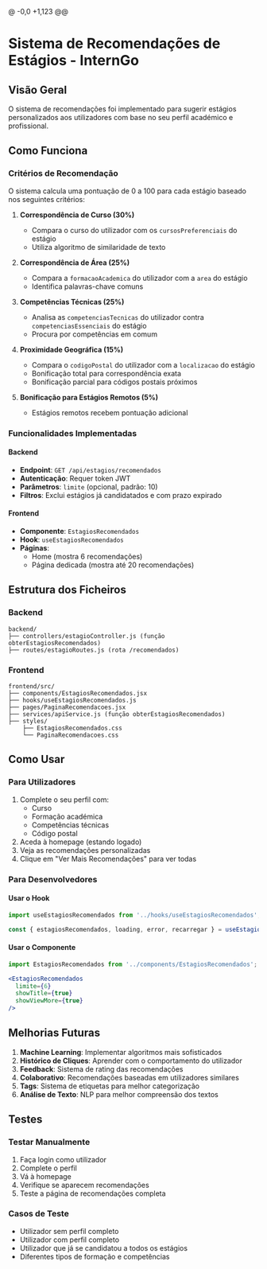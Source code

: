 @ -0,0 +1,123 @@
# Sistema de Recomendações de Estágios - InternGo

## Visão Geral

O sistema de recomendações foi implementado para sugerir estágios personalizados aos utilizadores com base no seu perfil académico e profissional.

## Como Funciona

### Critérios de Recomendação

O sistema calcula uma pontuação de 0 a 100 para cada estágio baseado nos seguintes critérios:

1. **Correspondência de Curso (30%)**
   - Compara o curso do utilizador com os `cursosPreferenciais` do estágio
   - Utiliza algoritmo de similaridade de texto

2. **Correspondência de Área (25%)**
   - Compara a `formacaoAcademica` do utilizador com a `area` do estágio
   - Identifica palavras-chave comuns

3. **Competências Técnicas (25%)**
   - Analisa as `competenciasTecnicas` do utilizador contra `competenciasEssenciais` do estágio
   - Procura por competências em comum

4. **Proximidade Geográfica (15%)**
   - Compara o `codigoPostal` do utilizador com a `localizacao` do estágio
   - Bonificação total para correspondência exata
   - Bonificação parcial para códigos postais próximos

5. **Bonificação para Estágios Remotos (5%)**
   - Estágios remotos recebem pontuação adicional

### Funcionalidades Implementadas

#### Backend
- **Endpoint**: `GET /api/estagios/recomendados`
- **Autenticação**: Requer token JWT
- **Parâmetros**: `limite` (opcional, padrão: 10)
- **Filtros**: Exclui estágios já candidatados e com prazo expirado

#### Frontend
- **Componente**: `EstagiosRecomendados`
- **Hook**: `useEstagiosRecomendados`
- **Páginas**: 
  - Home (mostra 6 recomendações)
  - Página dedicada (mostra até 20 recomendações)

## Estrutura dos Ficheiros

### Backend
```
backend/
├── controllers/estagioController.js (função obterEstagiosRecomendados)
├── routes/estagioRoutes.js (rota /recomendados)
```

### Frontend
```
frontend/src/
├── components/EstagiosRecomendados.jsx
├── hooks/useEstagiosRecomendados.js
├── pages/PaginaRecomendacoes.jsx
├── services/apiService.js (função obterEstagiosRecomendados)
├── styles/
    ├── EstagiosRecomendados.css
    └── PaginaRecomendacoes.css
```

## Como Usar

### Para Utilizadores
1. Complete o seu perfil com:
   - Curso
   - Formação académica
   - Competências técnicas
   - Código postal
2. Aceda à homepage (estando logado)
3. Veja as recomendações personalizadas
4. Clique em "Ver Mais Recomendações" para ver todas

### Para Desenvolvedores

#### Usar o Hook
```jsx
import useEstagiosRecomendados from '../hooks/useEstagiosRecomendados';

const { estagiosRecomendados, loading, error, recarregar } = useEstagiosRecomendados(10);
```

#### Usar o Componente
```jsx
import EstagiosRecomendados from '../components/EstagiosRecomendados';

<EstagiosRecomendados 
  limite={6} 
  showTitle={true} 
  showViewMore={true} 
/>
```

## Melhorias Futuras

1. **Machine Learning**: Implementar algoritmos mais sofisticados
2. **Histórico de Cliques**: Aprender com o comportamento do utilizador
3. **Feedback**: Sistema de rating das recomendações
4. **Colaborativo**: Recomendações baseadas em utilizadores similares
5. **Tags**: Sistema de etiquetas para melhor categorização
6. **Análise de Texto**: NLP para melhor compreensão dos textos

## Testes

### Testar Manualmente
1. Faça login como utilizador
2. Complete o perfil
3. Vá à homepage
4. Verifique se aparecem recomendações
5. Teste a página de recomendações completa

### Casos de Teste
- Utilizador sem perfil completo
- Utilizador com perfil completo
- Utilizador que já se candidatou a todos os estágios
- Diferentes tipos de formação e competências